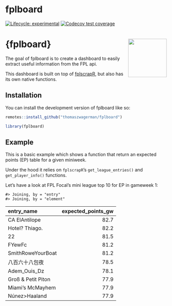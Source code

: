 
<!-- README.md is generated from README.Rmd. Please edit that file -->

# fplboard

<!-- badges: start -->

[![Lifecycle:
experimental](https://img.shields.io/badge/lifecycle-experimental-orange.svg)](https://lifecycle.r-lib.org/articles/stages.html#experimental)
[![Codecov test
coverage](https://codecov.io/gh/thomaszwagerman/fplboard/branch/main/graph/badge.svg)](https://app.codecov.io/gh/thomaszwagerman/fplboard?branch=main)
<!-- badges: end -->

# {fplboard} <img src="https://raw.githubusercontent.com/thomaszwagerman/fplboard/main/inst/www/favicon.png" align="right" width="120"/>

The goal of fplboard is to create a dashboard to easily extract useful
information from the FPL api.

This dashboard is built on top of
[fplscrapR](https://github.com/wiscostret/fplscrapR), but also has its
own native functions.

## Installation

You can install the development version of fplboard like so:

``` r
remotes::install_github("thomaszwagerman/fplboard")

library(fplboard)
```

## Example

This is a basic example which shows a function that return an expected
points (EP) table for a given miniweek.

Under the hood it relies on `fplscrapR`’s `get_league_entries()` and
`get_player_info()` functions.

Let’s have a look at FPL Focal’s mini league top 10 for EP in gameweek
1:

    #> Joining, by = "entry"
    #> Joining, by = "element"

| entry_name         | expected_points_gw |
|:-------------------|-------------------:|
| CA ElAntilope      |               82.7 |
| Hotel? Thiago.     |               82.2 |
| 22                 |               81.5 |
| FYewFc             |               81.2 |
| SmithRoweYourBoat  |               81.2 |
| 八百六十八包夜     |               78.5 |
| Adem_Ouis_Dz       |               78.1 |
| Groß & Petit Piton |               77.9 |
| Miami’s McMayhem   |               77.9 |
| Núnez\>Haaland     |               77.9 |
